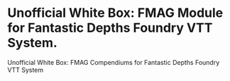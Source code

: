 # Unofficial White Box: FMAG Module for Fantastic Depths Foundry VTT System.
Unofficial White Box: FMAG Compendiums for Fantastic Depths Foundry VTT System
